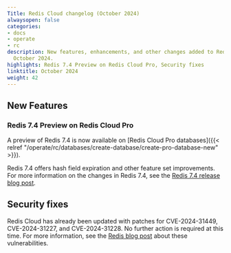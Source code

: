 ```yaml
---
Title: Redis Cloud changelog (October 2024)
alwaysopen: false
categories:
- docs
- operate
- rc
description: New features, enhancements, and other changes added to Redis Cloud during
  October 2024.
highlights: Redis 7.4 Preview on Redis Cloud Pro, Security fixes
linktitle: October 2024
weight: 42
---
```


## New Features

### Redis 7.4 Preview on Redis Cloud Pro

A preview of Redis 7.4 is now available on [Redis Cloud Pro databases]({{< relref "/operate/rc/databases/create-database/create-pro-database-new" >}}).

Redis 7.4 offers hash field expiration and other feature set improvements. For more information on the changes in Redis 7.4, see the [Redis 7.4 release blog post](https://redis.io/blog/announcing-redis-community-edition-and-redis-stack-74).

## Security fixes

Redis Cloud has already been updated with patches for CVE-2024-31449, CVE-2024-31227, and CVE-2024-31228. No further action is required at this time. For more information, see the [Redis blog post](https://redis.io/blog/security-advisory-cve-2024-31449-cve-2024-31227-cve-2024-31228/) about these vulnerabilities.